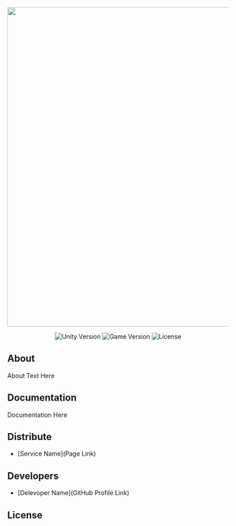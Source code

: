 <p align="center">
      <img src="[Project Logo Url](https://www.flaticon.com/free-icon/letter-s_9972701?term=s&page=1&position=33&origin=search&related_id=9972701)" width="726">
</p>

<p align="center">
   <img src="" alt="Unity Version">
   <img src="" alt="Game Version">
   <img src="" alt="License">
</p>

## About

About Text Here

## Documentation

Documentation Here

## Distribute

- [Service Name](Page Link)


## Developers

- [Delevoper Name](GitHub Profile Link)

## License
